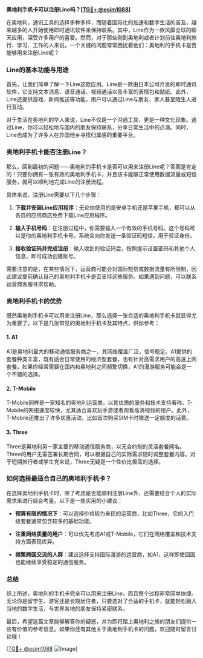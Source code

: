 **奥地利手机卡可以注册Line吗？[[TG💪+ @esim1088](https://t.me/s/esim1088)]**

在奥地利，通讯工具的选择多种多样，而随着国际化的加速和数字生活的普及，越来越多的人开始使用即时通讯软件来保持联系。其中，Line作为一款风靡全球的聊天应用，深受许多用户的喜爱。然而，对于那些刚到奥地利或者计划前往奥地利旅行、学习、工作的人来说，一个关键的问题常常困扰着他们：奥地利的手机卡是否能够用来注册Line呢？

### Line的基本功能与用途

首先，让我们简单了解一下Line这款应用。Line是一款由日本公司开发的即时通讯软件，它支持文本消息、语音通话、视频通话以及丰富的表情包和贴纸。此外，Line还提供游戏、新闻推送等功能，用户可以通过Line与朋友、家人甚至陌生人进行互动。

对于生活在奥地利的华人来说，Line不仅是一个沟通工具，更是一种文化现象。通过Line，你可以轻松地与国内的朋友保持联系，分享日常生活中的点滴。同时，Line也成为了许多人在异国他乡寻找归属感的重要平台。

### 奥地利手机卡能否注册Line？

那么，回到最初的问题——奥地利的手机卡是否可以用来注册Line呢？答案是肯定的！只要你拥有一张有效的奥地利手机卡，并且该卡能够正常使用数据流量或短信服务，就可以顺利地完成Line的注册流程。

具体来说，注册Line需要以下几个步骤：

1. **下载并安装Line应用程序**：无论你使用的是安卓手机还是苹果手机，都可以从各自的应用商店免费下载Line应用程序。
   
2. **输入手机号码**：在注册过程中，你需要输入一个有效的手机号码。这个号码可以是你的奥地利手机卡号。系统会向你发送一条验证码短信，用于验证身份。

3. **接收验证码并完成注册**：输入收到的验证码后，按照提示设置密码和其他个人信息，即可成功创建账号。

需要注意的是，在某些情况下，运营商可能会对国际短信或数据流量有所限制，因此建议提前确认自己的奥地利手机卡是否支持这些服务。如果遇到问题，可以联系运营商客服寻求帮助。

### 奥地利手机卡的优势

既然奥地利手机卡可以用来注册Line，那么选择一张合适的奥地利手机卡就显得尤为重要了。以下是几张常见的奥地利手机卡及其特点，供你参考：

#### 1. **A1**
   A1是奥地利最大的移动通信服务商之一，其网络覆盖广泛，信号稳定。A1提供的套餐种类丰富，既有适合日常使用的经济型套餐，也有针对高需求用户的高速上网套餐。如果你经常需要在国内和奥地利之间频繁切换，A1的漫游服务可能会是一个不错的选择。

#### 2. **T-Mobile**
   T-Mobile同样是一家知名的奥地利运营商，以其优质的服务和技术支持著称。T-Mobile的网络速度较快，尤其适合喜欢玩手游或者观看高清视频的用户。此外，T-Mobile还推出了许多优惠活动，比如首次购买SIM卡时赠送一定额度的话费。

#### 3. **Three**
   Three是奥地利另一家主要的移动通信服务商，以无合约制的灵活套餐闻名。Three的用户无需签署长期合同，可以根据自己的实际需求随时调整套餐内容。对于短期旅行者或学生党来说，Three无疑是一个性价比极高的选择。

### 如何选择最适合自己的奥地利手机卡？

在选择奥地利手机卡时，除了考虑是否能顺利注册Line外，还需要结合个人的实际需求来进行综合考量。以下是一些实用的小建议：

- **预算有限的情况下**：可以选择价格较为亲民的运营商，比如Three，它的入门级套餐通常包含较多的基础功能。
  
- **注重网络质量的用户**：可以优先考虑A1或T-Mobile，它们在网络覆盖和技术支持方面表现优异。

- **频繁跨国交流的人群**：建议选择支持国际漫游的运营商，如A1，这样即使回国也能继续享受稳定的通信服务。

### 总结

综上所述，奥地利的手机卡完全可以用来注册Line，而且整个过程非常简单快捷。无论你是留学生、游客还是长期居住者，只要选对了合适的手机卡，就能轻松融入当地的数字生活，与世界各地的朋友保持紧密联系。

最后，希望这篇文章能够解答你的疑惑，并为即将踏上奥地利之旅的朋友们提供一些有价值的参考信息。如果你还有其他关于奥地利手机卡的问题，欢迎随时留言讨论哦！

[[TG💪+ @esim1088](https://t.me/s/esim1088) ![Image](https://i.postimg.cc/4NQfJmqS/Snipaste-2025-05-13-00-14-12.png)]